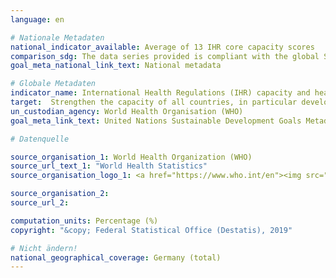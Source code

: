 ```yaml
---
language: en

# Nationale Metadaten
national_indicator_available: Average of 13 IHR core capacity scores
comparison_sdg: The data series provided is compliant with the global SDG Metadata.
goal_meta_national_link_text: National metadata

# Globale Metadaten
indicator_name: International Health Regulations (IHR) capacity and health emergency preparedness
target:  Strengthen the capacity of all countries, in particular developing countries, for early warning, risk reduction and management of national and global health risks
un_custodian_agency: World Health Organisation (WHO)
goal_meta_link_text: United Nations Sustainable Development Goals Metadata

# Datenquelle

source_organisation_1: World Health Organization (WHO)
source_url_text_1: "World Health Statistics"
source_organisation_logo_1: <a href="https://www.who.int/en"><img src="https://g205sdgs.github.io/sdg-indicators/public/LogosEn/who.png" alt="Logo WHO" /></a>

source_organisation_2:
source_url_2:

computation_units: Percentage (%)
copyright: "&copy; Federal Statistical Office (Destatis), 2019"

# Nicht ändern!
national_geographical_coverage: Germany (total)
---
```

